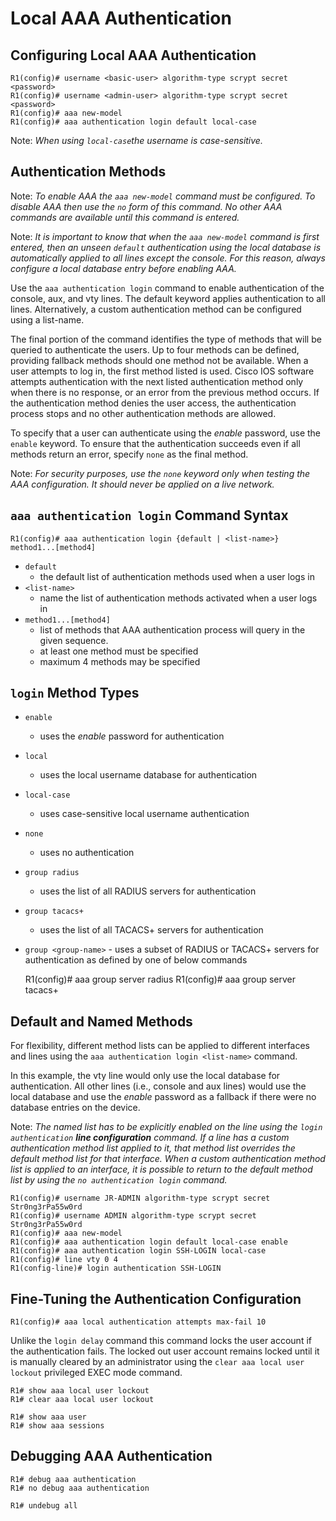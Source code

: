 Local AAA Authentication
========================
Configuring Local AAA Authentication
------------------------------------
    R1(config)# username <basic-user> algorithm-type scrypt secret <password>
    R1(config)# username <admin-user> algorithm-type scrypt secret <password>
    R1(config)# aaa new-model
    R1(config)# aaa authentication login default local-case

Note: 
_When using `local-case`the username is case-sensitive._

Authentication Methods
----------------------
Note:
_To enable AAA the `aaa new-model` command must be configured.
To disable AAA then use the `no` form of this command.
No other AAA commands are available until this command is entered._

Note:
_It is important to know that when the `aaa new-model` command is first entered,
then an unseen `default` authentication using the local database
is automatically applied to all lines except the console.
For this reason, always configure a local database entry before enabling AAA._

Use the `aaa authentication login` command to enable authentication of the console, aux, and vty lines.
The default keyword applies authentication to all lines.
Alternatively, a custom authentication method can be configured using a list-name.

The final portion of the command identifies the type of methods that will be queried to authenticate the users.
Up to four methods can be defined, providing fallback methods should one method not be available.
When a user attempts to log in, the first method listed is used.
Cisco IOS software attempts authentication with the next listed authentication method
only when there is no response, or an error from the previous method occurs.
If the authentication method denies the user access, the authentication process stops
and no other authentication methods are allowed.

To specify that a user can authenticate using the _enable_ password, use the `enable` keyword.
To ensure that the authentication succeeds even if all methods return an error, specify `none` as the final method.

Note:
_For security purposes, use the `none` keyword only when testing the AAA configuration.
It should never be applied on a live network._

`aaa authentication login` Command Syntax
-----------------------------------------
    R1(config)# aaa authentication login {default | <list-name>} method1...[method4]
* `default` 
    - the default list of authentication methods used when a user logs in
* `<list-name>` 
    - name the list of authentication methods activated when a user logs in
* `method1...[method4]`
    - list of methods that AAA authentication process will query in the given sequence.
    - at least one method must be specified
    - maximum 4 methods may be specified

`login` Method Types
--------------------
* `enable`	
    - uses the _enable_ password for authentication
* `local`
    - uses the local username database for authentication
* `local-case`
    - uses case-sensitive local username authentication
* `none`
    - uses no authentication
* `group radius`
    - uses the list of all RADIUS servers for authentication
* `group tacacs+`
    - uses the list of all TACACS+ servers for authentication
* `group <group-name>`
        - uses a subset of RADIUS or TACACS+ servers for authentication as defined by one of below commands


    R1(config)# aaa group server radius 
    R1(config)# aaa group server tacacs+

Default and Named Methods
-------------------------
For flexibility, different method lists can be applied to different interfaces
and lines using the `aaa authentication login <list-name>` command.

In this example, the vty line would only use the local database for authentication.
All other lines (i.e., console and aux lines) would use the local database
and use the _enable_ password as a fallback if there were no database entries on the device.

Note:
_The named list has to be explicitly enabled on the line using the `login authentication` __line configuration__ command.
If a line has a custom authentication method list applied to it,
that method list overrides the default method list for that interface.
When a custom authentication method list is applied to an interface,
it is possible to return to the default method list by using the `no authentication login` command._

    R1(config)# username JR-ADMIN algorithm-type scrypt secret Str0ng3rPa55w0rd
    R1(config)# username ADMIN algorithm-type scrypt secret Str0ng3rPa55w0rd
    R1(config)# aaa new-model
    R1(config)# aaa authentication login default local-case enable
    R1(config)# aaa authentication login SSH-LOGIN local-case
    R1(config)# line vty 0 4
    R1(config-line)# login authentication SSH-LOGIN

Fine-Tuning the Authentication Configuration
--------------------------------------------
    R1(config)# aaa local authentication attempts max-fail 10

Unlike the `login delay` command this command locks the user account if the authentication fails.
The locked out user account remains locked until it is manually cleared by an administrator using the `clear aaa local user lockout` privileged EXEC mode command.

    R1# show aaa local user lockout
    R1# clear aaa local user lockout

    R1# show aaa user
    R1# show aaa sessions

Debugging AAA Authentication
----------------------------
    R1# debug aaa authentication
    R1# no debug aaa authentication

    R1# undebug all